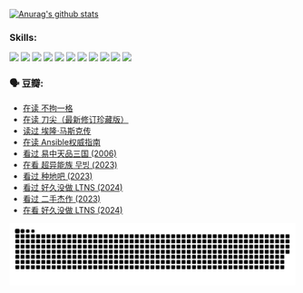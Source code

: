 
[![Anurag's github stats](https://github-readme-stats.vercel.app/api?username=w940853815)](https://github.com/anuraghazra/github-readme-stats)

### Skills:

<code><img height="32" src="https://cdn.jsdelivr.net/npm/simple-icons@v5/icons/python.svg"></code>
<code><img height="32" src="https://cdn.jsdelivr.net/npm/simple-icons@v5/icons/javascript.svg"></code>
<code><img height="32" src="https://cdn.jsdelivr.net/npm/simple-icons@v5/icons/django.svg"></code>
<code><img height="32" src="https://cdn.jsdelivr.net/npm/simple-icons@v5/icons/flask.svg"></code>
<code><img height="32" src="https://cdn.jsdelivr.net/npm/simple-icons@v5/icons/vuetify.svg"></code>
<code><img height="32" src="https://cdn.jsdelivr.net/npm/simple-icons@v5/icons/git.svg"></code>
<code><img height="32" src="https://cdn.jsdelivr.net/npm/simple-icons@v5/icons/docker.svg"></code>
<code><img height="32" src="https://cdn.jsdelivr.net/npm/simple-icons@v5/icons/postgresql.svg"></code>
<code><img height="32" src="https://cdn.jsdelivr.net/npm/simple-icons@v5/icons/elasticsearch.svg"></code>
<code><img height="32" src="https://cdn.jsdelivr.net/npm/simple-icons@v5/icons/macos.svg"></code>
<code><img height="32" src="https://cdn.jsdelivr.net/npm/simple-icons@v5/icons/linux.svg"></code>

### 🗣 豆瓣:

<!-- DOUBAN-ACTIVITIES:START -->
- [在读 不拘一格](https://www.douban.com/people/136069238/status/4541712161/?_i=10519374)
- [在读 刀尖（最新修订珍藏版）](https://www.douban.com/people/136069238/status/4541711339/?_i=10519374)
- [读过 埃隆·马斯克传](https://www.douban.com/people/136069238/status/4541710351/?_i=10519374)
- [在读 Ansible权威指南](https://www.douban.com/people/136069238/status/4539151450/?_i=10519374)
- [看过 易中天品三国‎ (2006)](https://www.douban.com/people/136069238/status/4529910812/?_i=10519374)
- [在看 超异能族 무빙‎ (2023)](https://www.douban.com/people/136069238/status/4527291077/?_i=10519374)
- [看过 种地吧‎ (2023)](https://www.douban.com/people/136069238/status/4527289637/?_i=10519374)
- [看过 好久没做 LTNS‎ (2024)](https://www.douban.com/people/136069238/status/4527289515/?_i=10519374)
- [看过 二手杰作‎ (2023)](https://www.douban.com/people/136069238/status/4522502716/?_i=10519374)
- [在看 好久没做 LTNS‎ (2024)](https://www.douban.com/people/136069238/status/4521969883/?_i=10519374)
<!-- DOUBAN-ACTIVITIES:END -->


![Snake animation](https://raw.githubusercontent.com/w940853815/w940853815/output/github-contribution-grid-snake.svg)

<!--
**w940853815/w940853815** is a ✨ _special_ ✨ repository because its `README.md` (this file) appears on your GitHub profile.

Here are some ideas to get you started:

- 🔭 I’m currently working on ...
- 🌱 I’m currently learning ...
- 👯 I’m looking to collaborate on ...
- 🤔 I’m looking for help with ...
- 💬 Ask me about ...
- 📫 How to reach me: ...
- 😄 Pronouns: ...
- ⚡ Fun fact: ...
-->
